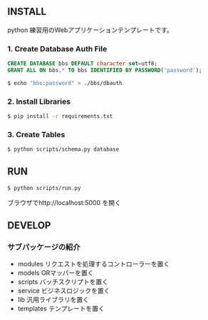 ## INSTALL
python 練習用のWebアプリケーションテンプレートです。

### 1. Create Database Auth File
```sql
CREATE DATABASE bbs DEFAULT character set=utf8;
GRANT ALL ON bbs.* TO bbs IDENTIFIED BY PASSWORD('password');
```

```bash
$ echo "bbs:password" > ./bbs/dbauth
```

### 2. Install Libraries
```bash
$ pip install -r requirements.txt
```

### 3. Create Tables
```bash
$ python scripts/schema.py database
```

## RUN
```bash
$ python scripts/run.py
```

 ブラウザでhttp://localhost:5000 を開く

## DEVELOP
### サブパッケージの紹介
* modules リクエストを処理するコントローラーを置く
* models ORマッパーを置く
* scripts バッチスクリプトを置く
* service ビジネスロジックを置く
* lib 汎用ライブラリを置く
* templates テンプレートを置く

